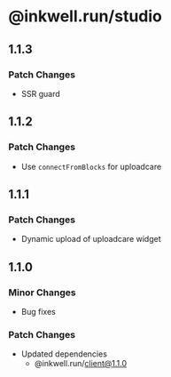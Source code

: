 # @inkwell.run/studio

## 1.1.3

### Patch Changes

- SSR guard

## 1.1.2

### Patch Changes

- Use `connectFromBlocks` for uploadcare

## 1.1.1

### Patch Changes

- Dynamic upload of uploadcare widget

## 1.1.0

### Minor Changes

- Bug fixes

### Patch Changes

- Updated dependencies
  - @inkwell.run/client@1.1.0
